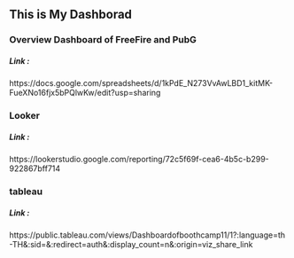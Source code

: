 ## This is My Dashborad

<h3>Overview Dashboard of FreeFire and PubG</h3>
<h5>Link : </h5> https://docs.google.com/spreadsheets/d/1kPdE_N273VvAwLBD1_kitMK-FueXNo16fjx5bPQlwKw/edit?usp=sharing

<h3>Looker</h3>
<h5>Link : </h5> https://lookerstudio.google.com/reporting/72c5f69f-cea6-4b5c-b299-922867bff714

<h3>tableau</h3>
<h5>Link : </h5> https://public.tableau.com/views/Dashboardofboothcamp11/1?:language=th-TH&:sid=&:redirect=auth&:display_count=n&:origin=viz_share_link
